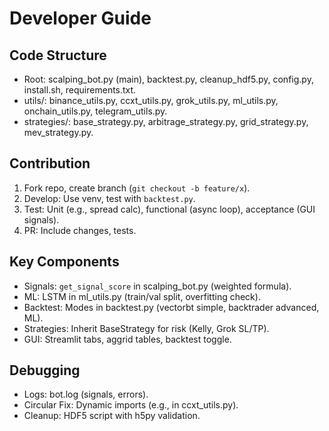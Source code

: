 # Developer Guide

## Code Structure
- Root: scalping_bot.py (main), backtest.py, cleanup_hdf5.py, config.py, install.sh, requirements.txt.
- utils/: binance_utils.py, ccxt_utils.py, grok_utils.py, ml_utils.py, onchain_utils.py, telegram_utils.py.
- strategies/: base_strategy.py, arbitrage_strategy.py, grid_strategy.py, mev_strategy.py.

## Contribution
1. Fork repo, create branch (`git checkout -b feature/x`).
2. Develop: Use venv, test with `backtest.py`.
3. Test: Unit (e.g., spread calc), functional (async loop), acceptance (GUI signals).
4. PR: Include changes, tests.

## Key Components
- Signals: `get_signal_score` in scalping_bot.py (weighted formula).
- ML: LSTM in ml_utils.py (train/val split, overfitting check).
- Backtest: Modes in backtest.py (vectorbt simple, backtrader advanced, ML).
- Strategies: Inherit BaseStrategy for risk (Kelly, Grok SL/TP).
- GUI: Streamlit tabs, aggrid tables, backtest toggle.

## Debugging
- Logs: bot.log (signals, errors).
- Circular Fix: Dynamic imports (e.g., in ccxt_utils.py).
- Cleanup: HDF5 script with h5py validation.